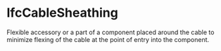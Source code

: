 IfcCableSheathing
=================
Flexible accessory or a part of a component placed around the cable to
minimize flexing of the cable at the point of entry into the component.  


